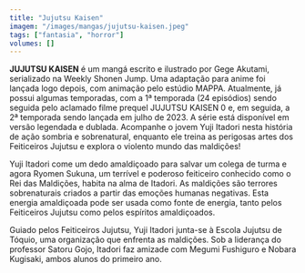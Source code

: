 ```yaml
---
title: "Jujutsu Kaisen"
imagem: "/images/mangas/jujutsu-kaisen.jpeg"
tags: ["fantasia", "horror"]
volumes: []
---
```


**JUJUTSU KAISEN** é um mangá escrito e ilustrado por Gege Akutami, serializado na Weekly Shonen Jump. Uma adaptação para anime foi lançada logo depois, com animação pelo estúdio MAPPA. Atualmente, já possui algumas temporadas, com a 1ª temporada (24 episódios) sendo seguida pelo aclamado filme prequel JUJUTSU KAISEN 0 e, em seguida, a 2ª temporada sendo lançada em julho de 2023. A série está disponível em versão legendada e dublada.
Acompanhe o jovem Yuji Itadori nesta história de ação sombria e sobrenatural, enquanto ele treina as perigosas artes dos Feiticeiros Jujutsu e explora o violento mundo das maldições!

Yuji Itadori come um dedo amaldiçoado para salvar um colega de turma e agora Ryomen Sukuna, um terrível e poderoso feiticeiro conhecido como o Rei das Maldições, habita na alma de Itadori. As maldições são terrores sobrenaturais criados a partir das emoções humanas negativas. Esta energia amaldiçoada pode ser usada como fonte de energia, tanto pelos Feiticeiros Jujutsu como pelos espíritos amaldiçoados.

Guiado pelos Feiticeiros Jujutsu, Yuji Itadori junta-se à Escola Jujutsu de Tóquio, uma organização que enfrenta as maldições. Sob a liderança do professor Satoru Gojo, Itadori faz amizade com Megumi Fushiguro e Nobara Kugisaki, ambos alunos do primeiro ano.
